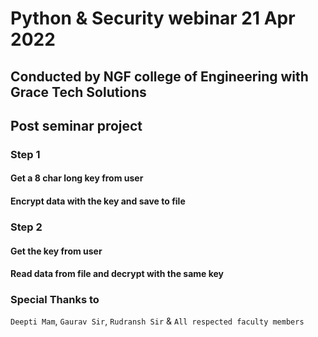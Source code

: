 # Python & Security webinar 21 Apr 2022
## Conducted by NGF college of Engineering with Grace Tech Solutions

## Post seminar project


### Step 1
#### Get a 8 char long key from user
#### Encrypt data with the key and save to file 

### Step 2
#### Get the key from user
#### Read data from file and decrypt with the same key


### Special Thanks to
`Deepti Mam`, `Gaurav Sir`, `Rudransh Sir` & `All respected faculty members`
